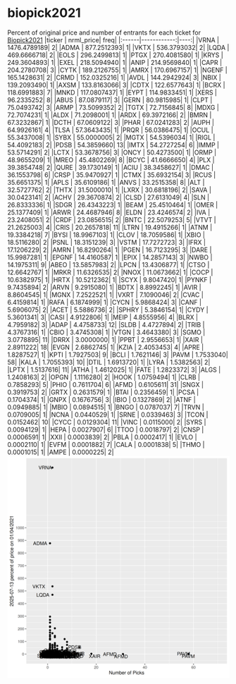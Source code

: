 # biopick2021
Percent of original price and number of entrants for each ticket for [Biopick2021](https://twitter.com/hashtag/Biopick2021)
|ticker |   nrml_price| freq|
|:------|------------:|----:|
|VRNA   | 1476.4789189|    2|
|ADMA   |  877.2512393|    1|
|VKTX   |  536.3793032|    2|
|LQDA   |  469.6666718|    2|
|EOLS   |  296.2499813|    1|
|PTGX   |  270.4081580|    1|
|KRYS   |  249.3604893|    1|
|EXEL   |  218.5094940|    1|
|ANIP   |  214.9569840|    1|
|CAPR   |  204.2780708|    3|
|CYTK   |  189.2126755|    1|
|AMRX   |  170.6967157|    1|
|NGENF  |  165.1428631|    2|
|CRMD   |  152.0325216|    1|
|AVDL   |  144.2942924|    3|
|NBIX   |  139.2093490|    1|
|AXSM   |  133.8163066|    3|
|CDTX   |  122.6577643|    1|
|BCRX   |  118.6991883|    7|
|MNKD   |  117.0807437|    1|
|EYPT   |  114.9833451|    1|
|XERS   |   96.2335252|    8|
|ABUS   |   87.0879117|    3|
|GERN   |   80.9815985|    1|
|CLPT   |   75.0493742|    3|
|ARMP   |   73.5099352|    2|
|TGTX   |   72.7156845|    8|
|MDXG   |   72.7074231|    1|
|ALDX   |   71.2098001|    1|
|ARDX   |   69.3972166|    2|
|BMRN   |   67.3232867|    1|
|DCTH   |   67.0609122|    3|
|PHAR   |   67.0241283|    2|
|AUPH   |   64.9926161|    4|
|TLSA   |   57.3643435|    1|
|PRQR   |   56.0386475|    1|
|OCUL   |   55.3437008|    1|
|SYBX   |   55.0000005|    2|
|MGTX   |   54.5396034|    1|
|RIGL   |   54.4092183|    2|
|PDSB   |   54.3859660|   13|
|IMTX   |   54.2727254|    6|
|IMMP   |   53.5714291|    2|
|LCTX   |   53.3678756|    3|
|ONCY   |   50.4273500|    1|
|ORMP   |   48.9655209|    1|
|MREO   |   45.4802269|    8|
|BCYC   |   41.6666650|    4|
|PLX    |   39.3854748|    2|
|QURE   |   39.1730149|    1|
|ACIU   |   38.3458627|    1|
|DMAC   |   36.1553798|    6|
|CRSP   |   35.9470927|    1|
|CTMX   |   35.6932154|    3|
|RCUS   |   35.6651375|    1|
|APLS   |   35.6109186|    1|
|ANVS   |   33.2515358|    8|
|ALT    |   32.5727762|    2|
|THTX   |   31.5000010|    1|
|LXRX   |   30.6818196|    2|
|SAVA   |   30.0423141|    2|
|ACHV   |   29.3670874|    2|
|CLSD   |   27.6131049|    4|
|SLN    |   26.8333336|    1|
|SDGR   |   26.4343223|    1|
|BEAM   |   25.4510464|    1|
|OMER   |   25.1377409|    1|
|ARWR   |   24.4687946|    8|
|ELDN   |   23.4246574|    2|
|IVA    |   23.2408051|    2|
|CRDF   |   23.0856515|    2|
|BNTC   |   22.5079253|    5|
|VTVT   |   21.2625003|    4|
|CRIS   |   20.2657818|   11|
|LTRN   |   19.4915266|    1|
|ATNM   |   19.3384218|    7|
|BYSI   |   18.9967103|    1|
|CLOV   |   18.7059586|    1|
|XBIO   |   18.5116280|    2|
|PSNL   |   18.3151239|    3|
|VSTM   |   17.7272723|    3|
|IFRX   |   17.1206229|    2|
|AMRN   |   16.8290264|    1|
|PGEN   |   16.7123295|    3|
|DARE   |   15.9987281|    1|
|EPGNF  |   14.4160587|    1|
|EPIX   |   14.2857143|    3|
|NWBO   |   14.1975311|    9|
|ABEO   |   13.5857983|    2|
|LPCN   |   13.4306877|    1|
|CTSO   |   12.6642767|    1|
|MRKR   |   11.6326535|    2|
|NNOX   |   11.0673662|    1|
|COCP   |   10.6382975|    1|
|HRTX   |   10.5212362|    1|
|SCYX   |    9.8047420|    1|
|PYNKF  |    9.7435894|    2|
|ARVN   |    9.2915080|    1|
|BDTX   |    8.8992245|    1|
|AVIR   |    8.8604545|    1|
|MGNX   |    7.2522521|    1|
|VXRT   |    7.1090046|    2|
|CVAC   |    6.4159814|    1|
|RAFA   |    6.1874999|    1|
|CYCN   |    5.9868424|    3|
|CANF   |    5.6906075|    2|
|ACET   |    5.5886736|    2|
|SPHRY  |    5.3846154|    1|
|CYDY   |    5.3601341|    3|
|CASI   |    4.9122806|    1|
|MEIP   |    4.8555956|    4|
|BLRX   |    4.7959182|    3|
|ADAP   |    4.4758733|   12|
|SLDB   |    4.4727894|    2|
|TRIB   |    4.3767316|    1|
|CBIO   |    3.4745308|    1|
|VTGN   |    3.4643380|    3|
|SGMO   |    3.0778895|   11|
|DRRX   |    3.0000000|    1|
|PPBT   |    2.9556653|    1|
|XAIR   |    2.8911222|   18|
|EVGN   |    2.6862745|    1|
|KZIA   |    2.4053453|    4|
|APRE   |    1.8287527|    1|
|KPTI   |    1.7927503|    9|
|BCLI   |    1.7621146|    3|
|PAVM   |    1.7533040|   58|
|KALA   |    1.7055393|   10|
|DTIL   |    1.6913720|    1|
|LYRA   |    1.5382563|    2|
|LPTX   |    1.5137616|   11|
|ATHA   |    1.4612025|    1|
|FATE   |    1.2823372|    3|
|ALGS   |    1.2408163|    2|
|OPGN   |    1.1116280|    2|
|HOOK   |    1.0759494|    1|
|CLRB   |    0.7858293|    5|
|PHIO   |    0.7611704|    6|
|AFMD   |    0.6105611|   31|
|SNGX   |    0.3919753|    2|
|GRTX   |    0.2631579|    1|
|BTAI   |    0.2356459|    1|
|PCSA   |    0.1704374|    1|
|GNPX   |    0.1676756|    3|
|IBIO   |    0.1327869|    2|
|ATNF   |    0.0949885|    1|
|MBIO   |    0.0894515|    1|
|BNGO   |    0.0787037|    7|
|TRVN   |    0.0709005|    1|
|NCNA   |    0.0440529|    1|
|SRNE   |    0.0339463|    3|
|TCON   |    0.0152462|   10|
|CYCC   |    0.0129304|   11|
|VINC   |    0.0115000|    2|
|SYRS   |    0.0094129|    1|
|HEPA   |    0.0027907|    6|
|TTOO   |    0.0018797|    2|
|CNSP   |    0.0006591|    1|
|XXII   |    0.0003839|    2|
|PBLA   |    0.0002417|    1|
|EVLO   |    0.0002110|    1|
|EVFM   |    0.0001882|    7|
|CALA   |    0.0001838|    5|
|THMO   |    0.0001015|    1|
|AMPE   |    0.0000225|    2|
![retvspicks](biopicks.png?raw=true)
